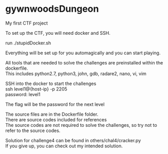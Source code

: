# gywnwoodsDungeon
My first CTF project  

To set up the CTF, you will need docker and SSH.  

run ./stupidDocker.sh  

Everything will be set up for you automagically and you can start playing.  

All tools that are needed to solve the challenges are preinstalled within the dockerfile.  
This includes python2.7, python3, john, gdb, radare2, nano, vi, vim  

SSH into the docker to start the challenges  
ssh level1@{host-ip} -p 2205  
password: level1  

The flag will be the password for the next level  

The source files are in the Dockerfile folder.  
There are source codes included for references  
The source codes are not required to solve the challenges, so try not to refer to the source codes.  

Solution for challenge4 can be found in others/chal4/cracker.py  
If you give up, you can check out my intended solution.  
